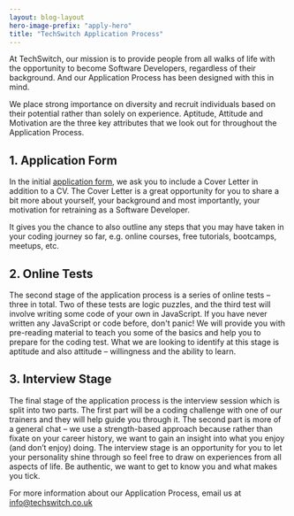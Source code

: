```yaml
---
layout: blog-layout
hero-image-prefix: "apply-hero"
title: "TechSwitch Application Process"
---
```


At <span class="yellow">TechSwitch</span>, our mission is to provide people from all walks of life with the opportunity to become Software Developers, regardless of their background. And our <span class="yellow">Application Process</span> has been designed with this in mind.

We place strong importance on diversity and recruit individuals based on their potential rather than solely on experience. <span class="yellow">Aptitude</span>, <span class="yellow">Attitude</span> and <span class="yellow">Motivation</span> are the three key attributes that we look out for throughout the Application Process.

<!--more-->

## 1. Application Form
In the initial <a href="/application-form" class="yellow">application form</a>, we ask you to include a Cover Letter in addition to a CV. The Cover Letter is a great opportunity for you to share a bit more about yourself, your background and most importantly, your <span class="yellow">motivation</span> for retraining as a Software Developer. 

It gives you the chance to also outline any steps that you may have taken in your coding journey so far, e.g. online courses, free tutorials, bootcamps, meetups, etc.

## 2. Online Tests
The second stage of the application process is a series of online tests – three in total.
Two of these tests are logic puzzles, and the third test will involve writing some code of your own in JavaScript. If you have never written any JavaScript or code before, don't panic! We will provide you with pre-reading material to teach you some of the basics and help you to prepare for the coding test. What we are looking to identify at this stage is <span class="yellow">aptitude</span> and also <span class="yellow">attitude</span> – willingness and the ability to learn.

## 3. Interview Stage
The final stage of the application process is the interview session which is split into two parts. The first part will be a coding challenge with one of our trainers and they will help guide you through it. The second part is more of a general chat – we use a strength-based approach because rather than fixate on your career history, we want to gain an insight into what you enjoy (and don’t enjoy) doing. The interview stage is an opportunity for you to let your personality shine through so feel free to draw on experiences from all aspects of life. Be authentic, we want to get to know you and what makes you tick.

For more information about our Application Process, email us at <a class="yellow" href="mailto:info@techswitch.co.uk">info@techswitch.co.uk</a>
